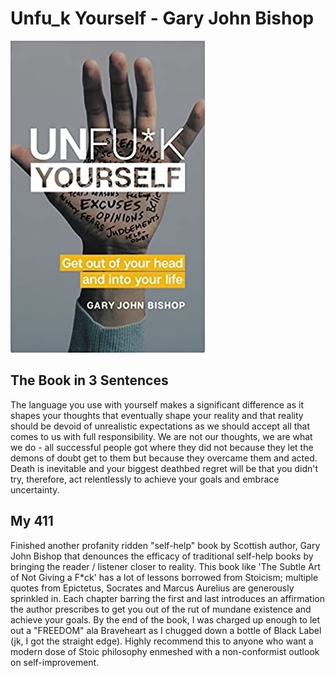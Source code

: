 # Unfu_k Yourself - Gary John Bishop 

![UY](Images/Unfu_ckYourself.jpeg)

## The Book in 3 Sentences

The language you use with yourself makes a significant difference as it shapes your thoughts that eventually shape your reality and that reality should be devoid of unrealistic expectations as we should accept all that comes to us with full responsibility. We are not our thoughts, we are what we do - all successful people got where they did not because they let the demons of doubt get to them but because they overcame them and acted. Death is inevitable and your biggest deathbed regret will be that you didn't try, therefore, act relentlessly to achieve your goals and embrace uncertainty. 

## My 411

Finished another profanity ridden "self-help" book by Scottish author, Gary John Bishop that denounces the efficacy of traditional self-help books by bringing the reader / listener closer to reality. This book like 'The Subtle Art of Not Giving a F*ck' has a lot of lessons borrowed from Stoicism; multiple quotes from Epictetus, Socrates and Marcus Aurelius are generously sprinkled in. Each chapter barring the first and last introduces an affirmation the author prescribes to get you out of the rut of mundane existence and achieve your goals. By the end of the book, I was charged up enough to let out a "FREEDOM" ala Braveheart as I chugged down a bottle of Black Label (jk, I got the straight edge). Highly recommend this to anyone who want a modern dose of Stoic philosophy enmeshed with a non-conformist outlook on self-improvement. 